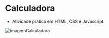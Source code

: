 # Calculadora
* Atividade prática em HTML, CSS e Javascript.

![imagemCalculadora](https://user-images.githubusercontent.com/79755375/199026782-60cf2652-2267-461a-9985-4df810ce2631.jpg)
